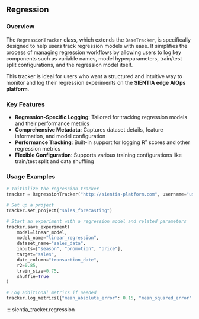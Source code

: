 ## Regression

### Overview

The `RegressionTracker` class, which extends the `BaseTracker`, is specifically designed to help users track regression models with ease. It simplifies the process of managing regression workflows by allowing users to log key components such as variable names, model hyperparameters, train/test split configurations, and the regression model itself.

This tracker is ideal for users who want a structured and intuitive way to monitor and log their regression experiments on the **SIENTIA edge AIOps platform**.

### Key Features

- **Regression-Specific Logging**: Tailored for tracking regression models and their performance metrics
- **Comprehensive Metadata**: Captures dataset details, feature information, and model configuration
- **Performance Tracking**: Built-in support for logging R² scores and other regression metrics
- **Flexible Configuration**: Supports various training configurations like train/test split and data shuffling

### Usage Examples

```python
# Initialize the regression tracker
tracker = RegressionTracker("http://sientia-platform.com", username="user", password="pass")

# Set up a project
tracker.set_project("sales_forecasting")

# Start an experiment with a regression model and related parameters
tracker.save_experiment(
    model=linear_model,
    model_name="linear_regression",
    dataset_name="sales_data",
    inputs=["season", "promotion", "price"],
    target="sales",
    date_column="transaction_date",
    r2=0.85,
    train_size=0.75,
    shuffle=True
)

# Log additional metrics if needed
tracker.log_metrics({"mean_absolute_error": 0.15, "mean_squared_error": 0.05})
```

::: sientia_tracker.regression
